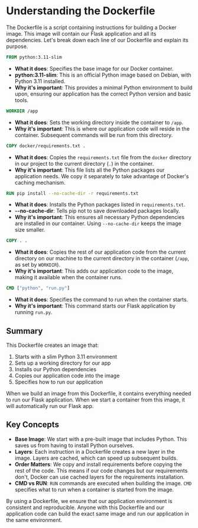 # Understanding the Dockerfile

The Dockerfile is a script containing instructions for building a Docker image. This image will contain our Flask application and all its dependencies. Let's break down each line of our Dockerfile and explain its purpose.

```dockerfile
FROM python:3.11-slim
```
- **What it does**: Specifies the base image for our Docker container.
- **python:3.11-slim**: This is an official Python image based on Debian, with Python 3.11 installed.
- **Why it's important**: This provides a minimal Python environment to build upon, ensuring our application has the correct Python version and basic tools.

```dockerfile
WORKDIR /app
```
- **What it does**: Sets the working directory inside the container to `/app`.
- **Why it's important**: This is where our application code will reside in the container. Subsequent commands will be run from this directory.

```dockerfile
COPY docker/requirements.txt .
```
- **What it does**: Copies the `requirements.txt` file from the `docker` directory in our project to the current directory (`.`) in the container.
- **Why it's important**: This file lists all the Python packages our application needs. We copy it separately to take advantage of Docker's caching mechanism.

```dockerfile
RUN pip install --no-cache-dir -r requirements.txt
```
- **What it does**: Installs the Python packages listed in `requirements.txt`.
- **--no-cache-dir**: Tells pip not to save downloaded packages locally.
- **Why it's important**: This ensures all necessary Python dependencies are installed in our container. Using `--no-cache-dir` keeps the image size smaller.

```dockerfile
COPY . .
```
- **What it does**: Copies the rest of our application code from the current directory on our machine to the current directory in the container (`/app`, as set by `WORKDIR`).
- **Why it's important**: This adds our application code to the image, making it available when the container runs.

```dockerfile
CMD ["python", "run.py"]
```
- **What it does**: Specifies the command to run when the container starts.
- **Why it's important**: This command starts our Flask application by running `run.py`.

## Summary

This Dockerfile creates an image that:
1. Starts with a slim Python 3.11 environment
2. Sets up a working directory for our app
3. Installs our Python dependencies
4. Copies our application code into the image
5. Specifies how to run our application

When we build an image from this Dockerfile, it contains everything needed to run our Flask application. When we start a container from this image, it will automatically run our Flask app.

## Key Concepts

- **Base Image**: We start with a pre-built image that includes Python. This saves us from having to install Python ourselves.
- **Layers**: Each instruction in a Dockerfile creates a new layer in the image. Layers are cached, which can speed up subsequent builds.
- **Order Matters**: We copy and install requirements before copying the rest of the code. This means if our code changes but our requirements don't, Docker can use cached layers for the requirements installation.
- **CMD vs RUN**: `RUN` commands are executed when building the image. `CMD` specifies what to run when a container is started from the image.

By using a Dockerfile, we ensure that our application environment is consistent and reproducible. Anyone with this Dockerfile and our application code can build the exact same image and run our application in the same environment.

